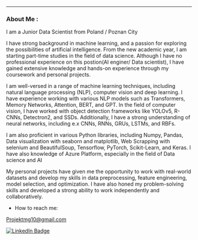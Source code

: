 
---

###  About Me :

I am a Junior Data Scientist from Poland / Poznan City

I have strong background in machine learning, and a passion for exploring the possibilities of artificial intelligence. From the new academic year, I am starting part-time studies in the field of data science. Although I have no professional experience on this postion(AI enginer/ Data scientist), I have gained extensive knowledge and hands-on experience through my coursework and personal projects.

I am well-versed in a range of machine learning techniques, including natural language processing (NLP), computer vision and deep learning. I have experience working with various NLP models such as Transformers, Memory Networks, Attention, BERT, and GPT. In the field of computer vision, I have worked with object detection frameworks like YOLOv5, R-CNNs, Detectron2, and SSDs. Additionally, I have a strong understanding of neural networks, including e.x CNNs, RNNs, GRUs, LSTMs, and RBFs.

I am also proficient in various Python libraries, including Numpy, Pandas, Data visualization with seaborn and matplotlib, Web Scrapping with selenium and BeautifulSoup, Tensorflow, PyTorch, Scikit-Learn, and Keras. I have also knowledge of Azure Platform, especially in the field of Data science and AI

My personal projects have given me the opportunity to work with real-world datasets and develop my skills in data preprocessing, feature engineering, model selection, and optimization. I have also honed my problem-solving skills and developed a strong ability to work independently and collaboratively.
- How to reach me:

Projektmg10@gmail.com

<div id="badges">
  
  <a href="https://www.linkedin.com/in/maciej-grabarczyk-867991253/">
    <img src="https://img.shields.io/badge/LinkedIn-blue?style=for-the-badge&logo=linkedin&logoColor=white" alt="LinkedIn Badge"/>
  </a>
 
</div>







<!--
**ProjectXMG999/ProjectXMG999** is a ✨ _special_ ✨ repository because its `README.md` (this file) appears on your GitHub profile.

Here are some ideas to get you started:

- 🔭 I’m currently working on ...
- 🌱 I’m currently learning ...
- 👯 I’m looking to collaborate on ...
- 🤔 I’m looking for help with ...
- 💬 Ask me about ...
- 📫 How to reach me: ...
- 😄 Pronouns: ...
- ⚡ Fun fact: ...
-->
